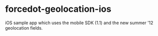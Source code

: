 forcedot-geolocation-ios
========================

iOS sample app which uses the mobile SDK (1.1) and the new summer '12 geolocation fields.